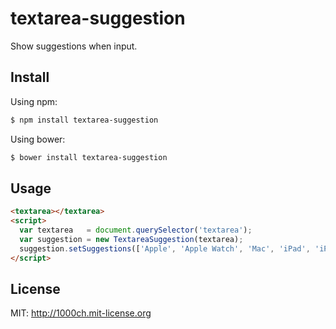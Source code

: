 # textarea-suggestion

Show suggestions when input.

## Install

Using npm:

```sh
$ npm install textarea-suggestion
```

Using bower:

```sh
$ bower install textarea-suggestion
```

## Usage

```html
<textarea></textarea>
<script>
  var textarea   = document.querySelector('textarea');
  var suggestion = new TextareaSuggestion(textarea);
  suggestion.setSuggestions(['Apple', 'Apple Watch', 'Mac', 'iPad', 'iPhone', 'iPod', 'iPod Touch']);
</script>
```

## License

MIT: http://1000ch.mit-license.org
